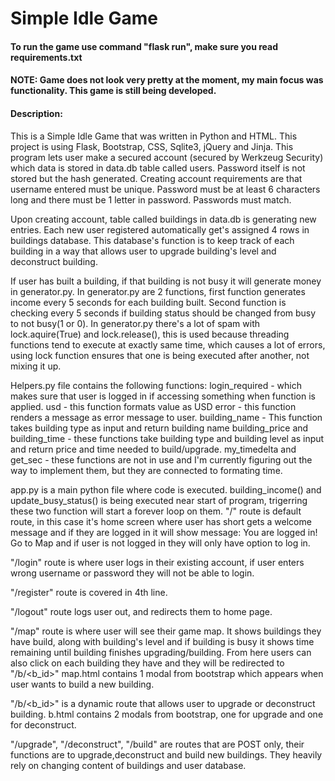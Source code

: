 # Simple Idle Game
#### To run the game use command "flask run", make sure you read requirements.txt
#### NOTE: Game does not look very pretty at the moment, my main focus was functionality. This game is still being developed.
#### Description:
This is a Simple Idle Game that was written in Python and HTML. This project is using Flask, Bootstrap, CSS, Sqlite3, jQuery and Jinja.
This program lets user make a secured account (secured by Werkzeug Security) which data is stored in data.db table called users. Password itself is not stored but the hash generated.
Creating account requirements are that username entered must be unique. Password must be at least 6 characters long and there must be 1 letter in password. Passwords must match.

Upon creating account, table called buildings in data.db is generating new entries. Each new user registered automatically get's assigned 4 rows in buildings database. 
This database's function is to keep track of each building in a way that allows user to upgrade building's level and deconstruct building.

If user has built a building, if that building is not busy it will generate money in generator.py. 
In generator.py are 2 functions, first function generates income every 5 seconds for each building built.
Second function is checking every 5 seconds if building status should be changed from busy to not busy(1 or 0).
In generator.py there's a lot of spam with lock.aquire(True) and lock.release(), this is used because threading functions tend to execute
at exactly same time, which causes a lot of errors, using lock function ensures that one is being executed after another, not mixing it up.


Helpers.py file contains the following functions: login_required - which makes sure that user is logged in if accessing something when function is applied.
usd - this function formats value as USD
error - this function renders a message as error message to user.
building_name - This function takes building type as input and return building name
building_price and building_time - these functions take building type and building level as input and return price and time needed to build/upgrade.
my_timedelta and get_sec - these functions are not in use and I'm currently figuring out the way to implement them, but they are connected to formating time.

app.py is a main python file where code is executed. 
building_income() and update_busy_status() is being executed near start of program, trigerring these two function will start a forever loop on them.
"/" route is default route, in this case it's home screen where user has short gets a welcome message and if they are logged in it will show message: You are logged in! Go to Map
and if user is not logged in they will only have option to log in.

"/login" route is where user logs in their existing account, if user enters wrong username or password they will not be able to login.

"/register" route is covered in 4th line.

"/logout" route logs user out, and redirects them to home page.

"/map" route is where user will see their game map. It shows buildings they have build, along with building's level and if building is busy it shows time
remaining until building finishes upgrading/building. From here users can also click on each building they have and they will be redirected
to "/b/<b_id>"
map.html contains 1 modal from bootstrap which appears when user wants to build a new building.

"/b/<b_id>" is a dynamic route that allows user to upgrade or deconstruct building.
b.html contains 2 modals from bootstrap, one for upgrade and one for deconstruct.

"/upgrade", "/deconstruct", "/build" are routes that are POST only, their functions are to upgrade,deconstruct and build new buildings. They heavily rely on changing content of buildings and user database.

